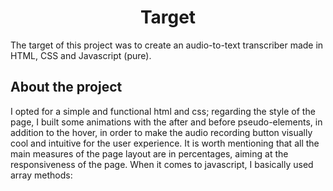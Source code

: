 <h1 align="center">Target</h1>
    <p>The target of this project was to create an audio-to-text transcriber made in HTML, CSS and Javascript (pure).</p>
<h2>About the project</h2>
    <p>I opted for a simple and functional html and css; regarding the style of the page, I built some animations with the after and before pseudo-elements, in addition to the hover, in order to make the audio recording button visually cool and intuitive for the user experience. It is worth mentioning that all the main measures of the page layout are in percentages, aiming at the responsiveness of the page. When it comes to javascript, I basically used array methods:</p>